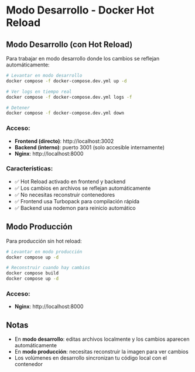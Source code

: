 # Modo Desarrollo - Docker Hot Reload

## Modo Desarrollo (con Hot Reload)

Para trabajar en modo desarrollo donde los cambios se reflejan automáticamente:

```bash
# Levantar en modo desarrollo
docker compose -f docker-compose.dev.yml up -d

# Ver logs en tiempo real
docker compose -f docker-compose.dev.yml logs -f

# Detener
docker compose -f docker-compose.dev.yml down
```

### Acceso:
- **Frontend (directo)**: http://localhost:3002
- **Backend (interno)**: puerto 3001 (solo accesible internamente)
- **Nginx**: http://localhost:8000

### Características:
- ✅ Hot Reload activado en frontend y backend
- ✅ Los cambios en archivos se reflejan automáticamente
- ✅ No necesitas reconstruir contenedores
- ✅ Frontend usa Turbopack para compilación rápida
- ✅ Backend usa nodemon para reinicio automático

## Modo Producción

Para producción sin hot reload:

```bash
# Levantar en modo producción
docker compose up -d

# Reconstruir cuando hay cambios
docker compose build
docker compose up -d
```

### Acceso:
- **Nginx**: http://localhost:8000

## Notas

- En **modo desarrollo**: editas archivos localmente y los cambios aparecen automáticamente
- En **modo producción**: necesitas reconstruir la imagen para ver cambios
- Los volúmenes en desarrollo sincronizan tu código local con el contenedor

